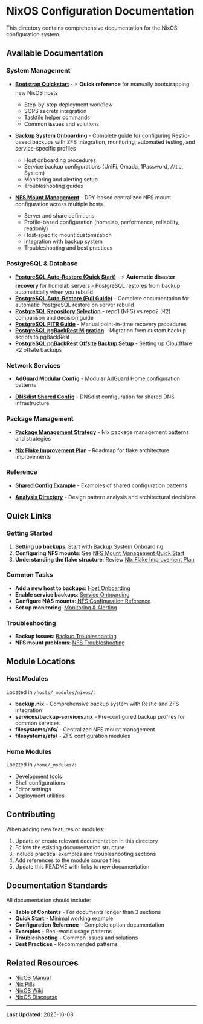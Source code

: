# NixOS Configuration Documentation

This directory contains comprehensive documentation for the NixOS configuration system.

## Available Documentation

### System Management

- **[Bootstrap Quickstart](./bootstrap-quickstart.md)** - ⚡ **Quick reference** for manually bootstrapping new NixOS hosts
  - Step-by-step deployment workflow
  - SOPS secrets integration
  - Taskfile helper commands
  - Common issues and solutions

- **[Backup System Onboarding](./backup-system-onboarding.md)** - Complete guide for configuring Restic-based backups with ZFS integration, monitoring, automated testing, and service-specific profiles
  - Host onboarding procedures
  - Service backup configurations (UniFi, Omada, 1Password, Attic, System)
  - Monitoring and alerting setup
  - Troubleshooting guides

- **[NFS Mount Management](./nfs-mount-management.md)** - DRY-based centralized NFS mount configuration across multiple hosts
  - Server and share definitions
  - Profile-based configuration (homelab, performance, reliability, readonly)
  - Host-specific mount customization
  - Integration with backup system
  - Troubleshooting and best practices

### PostgreSQL & Database

- **[PostgreSQL Auto-Restore (Quick Start)](./postgresql-auto-restore-quickstart.md)** - ⚡ **Automatic disaster recovery** for homelab servers - PostgreSQL restores from backup automatically when you rebuild
- **[PostgreSQL Auto-Restore (Full Guide)](./postgresql-auto-restore-homelab.md)** - Complete documentation for automatic PostgreSQL restore on server rebuild
- **[PostgreSQL Repository Selection](./postgresql-preseed-repository-selection.md)** - repo1 (NFS) vs repo2 (R2) comparison and decision guide
- **[PostgreSQL PITR Guide](./postgresql-pitr-guide.md)** - Manual point-in-time recovery procedures
- **[PostgreSQL pgBackRest Migration](./postgresql-pgbackrest-migration.md)** - Migration from custom backup scripts to pgBackRest
- **[PostgreSQL pgBackRest Offsite Backup Setup](./postgresql-offsite-backup-setup.md)** - Setting up Cloudflare R2 offsite backups

### Network Services

- **[AdGuard Modular Config](./adguard-modular-config.md)** - Modular AdGuard Home configuration patterns

- **[DNSdist Shared Config](./dnsdist-shared-config.md)** - DNSdist configuration for shared DNS infrastructure

### Package Management

- **[Package Management Strategy](./package-management-strategy.md)** - Nix package management patterns and strategies

- **[Nix Flake Improvement Plan](./nix-flake-improvement-plan.md)** - Roadmap for flake architecture improvements

### Reference

- **[Shared Config Example](./shared-config-example.md)** - Examples of shared configuration patterns

- **[Analysis Directory](./analysis/)** - Design pattern analysis and architectural decisions

## Quick Links

### Getting Started

1. **Setting up backups**: Start with [Backup System Onboarding](./backup-system-onboarding.md#quick-start)
2. **Configuring NFS mounts**: See [NFS Mount Management Quick Start](./nfs-mount-management.md#quick-start)
3. **Understanding the flake structure**: Review [Nix Flake Improvement Plan](./nix-flake-improvement-plan.md)

### Common Tasks

- **Add a new host to backups**: [Host Onboarding](./backup-system-onboarding.md#host-onboarding)
- **Enable service backups**: [Service Onboarding](./backup-system-onboarding.md#service-onboarding)
- **Configure NAS mounts**: [NFS Configuration Reference](./nfs-mount-management.md#configuration-reference)
- **Set up monitoring**: [Monitoring & Alerting](./backup-system-onboarding.md#monitoring--alerting)

### Troubleshooting

- **Backup issues**: [Backup Troubleshooting](./backup-system-onboarding.md#troubleshooting)
- **NFS mount problems**: [NFS Troubleshooting](./nfs-mount-management.md#troubleshooting)

## Module Locations

### Host Modules

Located in `/hosts/_modules/nixos/`:

- **backup.nix** - Comprehensive backup system with Restic and ZFS integration
- **services/backup-services.nix** - Pre-configured backup profiles for common services
- **filesystems/nfs/** - Centralized NFS mount management
- **filesystems/zfs/** - ZFS configuration modules

### Home Modules

Located in `/home/_modules/`:

- Development tools
- Shell configurations
- Editor settings
- Deployment utilities

## Contributing

When adding new features or modules:

1. Update or create relevant documentation in this directory
2. Follow the existing documentation structure
3. Include practical examples and troubleshooting sections
4. Add references to the module source files
5. Update this README with links to new documentation

## Documentation Standards

All documentation should include:

- **Table of Contents** - For documents longer than 3 sections
- **Quick Start** - Minimal working example
- **Configuration Reference** - Complete option documentation
- **Examples** - Real-world usage patterns
- **Troubleshooting** - Common issues and solutions
- **Best Practices** - Recommended patterns

## Related Resources

- [NixOS Manual](https://nixos.org/manual/nixos/stable/)
- [Nix Pills](https://nixos.org/guides/nix-pills/)
- [NixOS Wiki](https://nixos.wiki/)
- [NixOS Discourse](https://discourse.nixos.org/)

---

**Last Updated**: 2025-10-08
